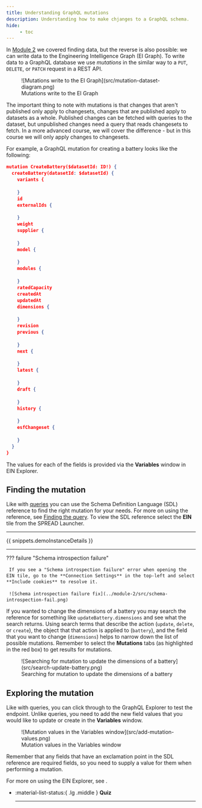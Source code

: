 ```yaml
---
title: Understanding GraphQL mutations
description: Understanding how to make chjanges to a GraphQL schema.
hide:
     - toc
---
```


In [Module 2](../module-2/querying-spread.md#finding-the-query) we covered finding data, but the reverse is also possible: we can write data to the Engineering Intelligence Graph (EI Graph). To write data to a GraphQL database we use _mutations_ in the similar way to a `PUT`, `DELETE`, or `PATCH` request in a REST API.

<figure markdown="span">
     ![Mutations write to the EI Graph](src/mutation-dataset-diagram.png)
     <figcaption>Mutations write to the EI Graph</figcaption>
</figure>

The important thing to note with mutations is that changes that aren't published only apply to changesets, changes that are published apply to datasets as a whole. Published changes can be fetched with queries to the dataset, but unpublished changes need a query that reads changesets to fetch. In a more advanced course, we will cover the difference - but in this course we will only apply changes to changesets.

For example, a GraphQL mutation for creating a battery looks like the following:

```json title="GraphQL mutation structure"
mutation CreateBattery($datasetId: ID!) {
  createBattery(datasetId: $datasetId) {
    variants {
      
    }
    id
    externalIds {
      
    }
    weight
    supplier {
      
    }
    model {
      
    }
    modules {
      
    }
    ratedCapacity
    createdAt
    updatedAt
    dimensions {
      
    }
    revision
    previous {
      
    }
    next {
      
    }
    latest {
      
    }
    draft {
      
    }
    history {
      
    }
    esfChangeset {
      
    }
  }
}
```

The values for each of the fields is provided via the **Variables** window in EIN Explorer.

## Finding the mutation

Like with [queries](../module-2/querying-spread.md) you can use the Schema Definition Language (SDL) reference to find the right mutation for your needs. For more on using the reference, see [Finding the query](../module-2/querying-spread.md#finding-the-query). To view the SDL reference select the **EIN** tile from the SPREAD Launcher.

---

{{ snippets.demoInstanceDetails }}

---

??? failure "Schema introspection failure"

     If you see a "Schema introspection failure" error when opening the EIN tile, go to the **Connection Settings** in the top-left and select **Include cookies** to resolve it.

     ![Schema introspection failure fix](../module-2/src/schema-introspection-fail.png)

If you wanted to change the dimensions of a battery you may search the reference for something like `updateBattery.dimensions` and see what the search returns. Using search terms that describe the action (`update`, `delete`, or `create`), the object that that action is applied to (`battery`), and the field that you want to change (`dimensions`) helps to narrow down the list of possible mutations. Remember to select the **Mutations** tabs (as highlighted in the red box) to get results for mutations.

<figure markdown="span">
     ![Searching for mutation to update the dimensions of a battery](src/search-update-battery.png)
     <figcaption>Searching for mutation to update the dimensions of a battery</figcaption>
</figure>

## Exploring the mutation

Like with queries, you can click through to the GraphQL Explorer to test the endpoint. Unlike queries, you need to add the new field values that you would like to update or create in the **Variables** window.

<figure markdown="span">
     ![Mutation values in the Variables window](src/add-mutation-values.png)
     <figcaption>Mutation values in the Variables window</figcaption>
</figure>

Remember that any fields that have an exclamation point in the SDL reference are required fields, so you need to supply a value for them when performing a mutation.

For more on using the EIN Explorer, see [](../module-2/querying-spread.md#exploring-the-endpoint-field).

<div class='grid cards' markdown>

* :material-list-status:{ .lg .middle } **Quiz**

    ---

</div>
